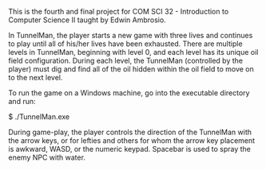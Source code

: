This is the fourth and final project for COM SCI 32 - Introduction to Computer Science II taught by Edwin Ambrosio.

In TunnelMan, the player starts a new game with three lives and continues to play until all of his/her lives have been exhausted. There are multiple levels in TunnelMan, beginning with level 0, and each level has its unique oil field configuration. During each level, the TunnelMan (controlled by the player) must dig and find all of the oil hidden within the oil field to move on to the next level.

To run the game on a Windows machine, go into the executable directory and run:

$ ./TunnelMan.exe

During game-play, the player controls the direction of the TunnelMan with the arrow keys, or for lefties and others for whom the arrow key placement is awkward, WASD, or the numeric keypad. Spacebar is used to spray the enemy NPC with water.
